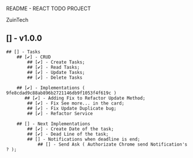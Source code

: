 README - REACT TODO PROJECT


ZuinTech


## [] - v1.0.0 
    ## [] - Tasks
        ## [✔] - CRUD
            ## [✔] - Create Tasks;
            ## [✔] - Read Tasks;
            ## [✔] - Update Tasks;
            ## [✔] - Delete Tasks

        ## [✔] - Implementations ( 9fe8cdad9c88ab896b2721146db9f1053f4f619c )
           ## [✔] - Adding Fix to Refactor Update Method;
            ## [✔] - Fix See more... in the card;
            ## [✔] - Fix Update Duplicate bug;
            ## [✔] - Refactor Service

        ## [] - Next Implementations
            ## [✔] - Create Date of the task;
            ## [✔] - Dead Line of the task;
            ## [] - Notifications when deadline is end;
                ## [] - Send Ask ( Authorizate Chrome send Notification's ? );

    